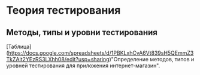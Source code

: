 # Теория тестирования
## Методы, типы и уровни тестирования
[Таблица] (https://docs.google.com/spreadsheets/d/1PBKLxhCvA6Vt839sH5QEmmZ3TkZAit2YEzRS3LXhh08/edit?usp=sharing)"Определение методов, типов и уровней тестирования для приложения интернет-магазин".
